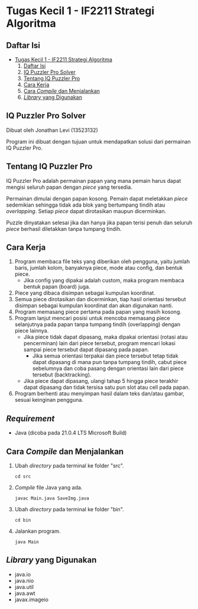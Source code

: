 # Tugas Kecil 1 - IF2211 Strategi Algoritma

## Daftar Isi

* [Tugas Kecil 1 - IF2211 Strategi Algoritma](#tugas-kecil-1---if2211-strategi-algoritma)
    1. [Daftar Isi](#daftar-isi)
    2. [IQ Puzzler Pro Solver](#iq-puzzler-pro-solver)
    3. [Tentang IQ Puzzler Pro](#tentang-iq-puzzler-pro)
    4. [Cara Kerja](#cara-kerja)
    5. [Cara *Compile* dan Menjalankan](#cara-compile-dan-menjalankan)
    6. [*Library* yang Digunakan](#library-yang-digunakan)

## IQ Puzzler Pro Solver 
Dibuat oleh Jonathan Levi (13523132)

Program ini dibuat dengan tujuan untuk mendapatkan solusi dari permainan IQ Puzzler Pro.

## Tentang IQ Puzzler Pro
IQ Puzzler Pro adalah permainan papan yang mana pemain harus dapat mengisi seluruh papan dengan *piece* yang tersedia.

Permainan dimulai dengan papan kosong. Pemain dapat meletakkan *piece* sedemikian sehingga tidak ada blok yang bertumpang tindih atau *overlapping*. Setiap *piece* dapat dirotasikan maupun dicerminkan.

Puzzle dinyatakan selesai jika dan hanya jika papan terisi penuh dan seluruh *piece* berhasil diletakkan tanpa tumpang tindih.

## Cara Kerja
1. Program membaca file teks yang diberikan oleh pengguna, yaitu jumlah baris, jumlah kolom, banyaknya piece, mode atau config, dan bentuk piece.
    * Jika config yang dipakai adalah custom, maka program membaca bentuk papan (board) juga.
2. Piece yang dibaca disimpan sebagai kumpulan koordinat.
3. Semua piece dirotasikan dan dicerminkan, tiap hasil orientasi tersebut disimpan sebagai kumpulan koordinat dan akan digunakan nanti.
4. Program memasang piece pertama pada papan yang masih kosong.
5. Program lanjut mencari posisi untuk mencoba memasang piece selanjutnya pada papan tanpa tumpang tindih (overlapping) dengan piece lainnya.
    * Jika piece tidak dapat dipasang, maka dipakai orientasi (rotasi atau pencerminan) lain dari piece tersebut, program mencari lokasi sampai piece tersebut dapat dipasang pada papan.  
        * Jika semua orientasi terpakai dan piece tersebut tetap tidak dapat dipasang di mana pun tanpa tumpang tindih, cabut piece sebelumnya dan coba pasang dengan orientasi lain dari piece tersebut (backtracking).
    * Jika piece dapat dipasang, ulangi tahap 5 hingga piece terakhir dapat dipasang dan tidak tersisa satu pun slot atau cell pada papan.
6.	Program berhenti atau menyimpan hasil dalam teks dan/atau gambar, sesuai keinginan pengguna.


## *Requirement*
* Java (dicoba pada 21.0.4 LTS Microsoft Build)

## Cara *Compile* dan Menjalankan
1. Ubah *directory* pada terminal ke folder "src".
    ```
    cd src
    ```
2. *Compile* file Java yang ada.
    ```
    javac Main.java SaveImg.java
    ```
3. Ubah *directory* pada terminal ke folder "bin".
    ```
    cd bin
    ```
4. Jalankan program.
    ```
    java Main
    ```

## *Library* yang Digunakan
* java.io
* java.nio
* java.util
* java.awt
* javax.imageio